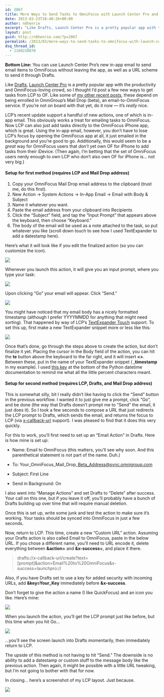 ```yaml
---
id: 2067
title: More Ways to Send Tasks to OmniFocus with Launch Center Pro and Drafts
date: 2013-03-23T18:40:26+00:00
author: n8henrie
excerpt: "Like Drafts, Launch Center Pro is a pretty popular app with the productivity and OmniFocus-loving crowd, so I thought I'd post a few new ways to get tasks from LCP to OF."
layout: post
guid: http://n8henrie.com/?p=2067
permalink: /2013/03/more-ways-to-send-tasks-to-omnifocus-with-launch-center-pro-and-drafts/
dsq_thread_id:
  - 1160210870
---
```

**Bottom Line:** You can use Launch Center Pro&#8217;s new in-app email to send email items to OmniFocus without leaving the app, as well as a URL scheme to send it through Drafts. <!--more-->

Like <a target="_blank" href="https://itunes.apple.com/us/app/drafts/id502385074?mt=8&#038;at=10l5H6" title="Drafts Website">Drafts</a>, <a target="_blank" href="https://itunes.apple.com/us/app/launch-center-pro/id532016360?mt=8&#038;at=10l5H6">Launch Center Pro</a> is a pretty popular app with the productivity and OmniFocus-loving crowd, so I thought I&#8217;d post a few new ways to get tasks from LCP to OF. Like some of [my other recent posts](http://n8henrie.com/2013/03/send-multiple-tasks-to-omnifocus-at-once-with-drafts-and-pythonista/), these depend on being enrolled in OmniGroup&#8217;s Mail Drop (beta), an email-to-OmniFocus service. If you&#8217;re not on board with that yet, do it now &#8212; it&#8217;s _really_ nice.

LCP&#8217;s recent update support a handful of new actions, one of which is in-app email. This obviously works a treat for emailing tasks to OmniFocus. Now LCP can also just add tasks directly to the OmniFocus iPhone app, which is great. Using the in-app email, however, you don&#8217;t have to lose LCP&#8217;s focus by opening the OmniFocus app at all, it just emailed in the background and you&#8217;re good to go. Additionally, this would seem to be a _great_ way for OmniFocus users that _don&#8217;t_ yet own OF for iPhone to add tasks from their iDevice. (Then again, I&#8217;m betting that the set of OmniFocus users nerdy enough to own LCP who don&#8217;t also own OF for iPhone is… not very big.)

#### Setup for first method (requires LCP and Mail Drop address)

  1. Copy your OmniFocus Mail Drop email address to the clipboard (trust me, do this first).
  2. New Action -> System Actions -> In-App Email -> Email with Body & Subject
  3. Name it whatever you want.
  4. Paste the email address from your clipboard into Recipients
  5. Click the &#8220;Subject&#8221; field, and tap the &#8220;Input Prompt&#8221; that appears above the keyboard, then choose &#8220;Keyboard.&#8221;
  6. The body of the email will be used as a note attached to the task, so put whatever you like (scroll down touch to see how I used TextExpander to add a datestamp here).

Here&#8217;s what it will look like if you edit the finalized action (so you can customize the icon).

 ![](http://n8henrie.com/uploads/2013/03/20130323_IMG_07421.PNG)

Whenever you launch this action, it will give you an input prompt, where you type your task:

 ![](http://n8henrie.com/uploads/2013/03/20130323_IMG_07431.PNG)

Upon clicking &#8220;Go&#8221; your email will appear. Click &#8220;Send.&#8221;

 ![](http://n8henrie.com/uploads/2013/03/20130323_IMG_07441.PNG)

You might have noticed that my email body has a nicely formatted timestamp (although I prefer YYYYMMDD for anything that might need sorting). That happened by way of LCP&#8217;s <a target="_blank" href="http://smilesoftware.com/TextExpander/touch/index.html">TextExpander Touch</a> support. To set this up, first make a new TextExpander snippet more or less like this:

 ![](http://n8henrie.com/uploads/2013/03/20130323_IMG_07411.PNG)

Once that&#8217;s done, go through the steps above to create the action, but don&#8217;t finalize it yet. Placing the cursor in the Body field of the action, you can hit the **te** button above the keyboard to the far right, and it will insert **<>**. Between these, put in the name of your TextExpander snippet ( **,timestamp** in my example). I used <a target="_blank" href="http://docs.python.org/2/library/datetime.html#strftime-and-strptime-behavior">this key</a> at the bottom of the Python datetime documentation to remind me what all the little percent characters meant.

#### Setup for second method (requires LCP, Drafts, and Mail Drop address)

This is somewhat silly, bit I really didn&#8217;t like having to click the &#8220;Send&#8221; button in the previous workflow. I wanted it to just give me a prompt, click &#8220;Go&#8221;, and be done (the way that Drafts doesn&#8217;t prompt me to &#8220;Send&#8221; the email, it just does it). So I took a few seconds to compose a URL that just redirects the LCP prompt to Drafts, which sends the email, and returns the focus to LCP (via <a target="_blank" href="http://x-callback-url.com/">x-callback-url</a> support). I was pleased to find that it does this very quickly.

For this to work, you&#8217;ll first need to set up an &#8220;Email Action&#8221; in Drafts. Here is how mine is set up:
  
* Name: Email to OmniFocus (this matters, you&#8217;ll see why soon. And this parenthetical statement is not part of the name. Duh.)
  
* To: Your\_OmniFocus\_Mail\_Drop\_Beta_Address@sync.omnigroup.com
  
* Subject: First Line
  
* Send in Background: On

I also went into &#8220;Manage Actions&#8221; and set Drafts to &#8220;Delete&#8221; after success. Your call on this one, but if you leave it off, you&#8217;ll probably have a bunch of Drafts building up over time that will require manual deletion.

Once this is set up, write some junk and test the action to make sure it&#8217;s working. Your tasks should be synced into OmniFocus in just a few seconds.

Now, return to LCP. This time, create a new &#8220;Custom URL&#8221; action. Assuming your Drafts action is also called Email to OmniFocus, paste in the below URL. If you chose a different name, you&#8217;ll need to URL encode it, delete everything between **&action=** and **&x-success=**, and place it there.

> drafts://x-callback-url/create?text=[prompt]&action=Email%20to%20OmniFocus&x-success=launchpro://

Also, if you have Drafts set to use a key for added security with incoming URLs, add **&key=Your_Key** immediately before **&x-success**.

Don&#8217;t forget to give the action a name (I like QuickFocus) and an icon you like. Here&#8217;s mine:

 ![](http://n8henrie.com/uploads/2013/03/20130323_IMG_07401.PNG)

When you launch the action, you&#8217;ll get the LCP prompt just like before, but this time when you hit Go&#8230;

 ![](http://n8henrie.com/uploads/2013/03/20130323_IMG_07451.PNG)

…you&#8217;ll see the screen launch into Drafts momentarily, then immediately return to LCP.

The upside of this method is not having to hit &#8220;Send.&#8221; The downside is no ability to add a datestamp or custom stuff to the message body like the previous action. Then again, it might be possible with a little URL tweaking, but I&#8217;m not going to bother with that for now.

In closing… here&#8217;s a screenshot of my LCP layout. Just because.
  
 ![](http://n8henrie.com/uploads/2013/03/20130323_IMG_07391.PNG)